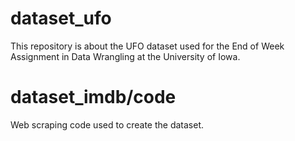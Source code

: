 # dataset_ufo
This repository is about the UFO dataset used for the End of Week Assignment in Data Wrangling at the University of Iowa.
# dataset_imdb/code
Web scraping code used to create the dataset.
